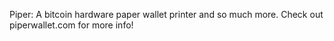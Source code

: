 Piper: A bitcoin hardware paper wallet printer and so much more.  Check out piperwallet.com for more info!
